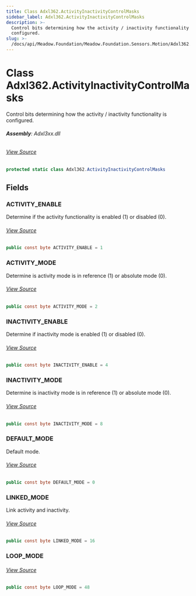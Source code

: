 ```yaml
---
title: Class Adxl362.ActivityInactivityControlMasks
sidebar_label: Adxl362.ActivityInactivityControlMasks
description: >-
  Control bits determining how the activity / inactivity functionality is
  configured.
slug: >-
  /docs/api/Meadow.Foundation/Meadow.Foundation.Sensors.Motion/Adxl362.ActivityInactivityControlMasks
---
```

# Class Adxl362.ActivityInactivityControlMasks
Control bits determining how the activity / inactivity functionality is configured.

###### **Assembly**: Adxl3xx.dll
###### [View Source](https://github.com/WildernessLabs/Meadow.Foundation.git/blob/develop/Source/Meadow.Foundation.Peripherals/Sensors.Motion.Adxl3xx/Driver/Drivers/Adxl362_Extras/Adxl362.ActivityInactivityControlMasks.cs#L8)
```csharp title="Declaration"
protected static class Adxl362.ActivityInactivityControlMasks
```
## Fields
### ACTIVITY_ENABLE
Determine if the activity functionality is enabled (1) or disabled (0).
###### [View Source](https://github.com/WildernessLabs/Meadow.Foundation.git/blob/develop/Source/Meadow.Foundation.Peripherals/Sensors.Motion.Adxl3xx/Driver/Drivers/Adxl362_Extras/Adxl362.ActivityInactivityControlMasks.cs#L13)
```csharp title="Declaration"
public const byte ACTIVITY_ENABLE = 1
```
### ACTIVITY_MODE
Determine is activity mode is in reference (1) or absolute mode (0).
###### [View Source](https://github.com/WildernessLabs/Meadow.Foundation.git/blob/develop/Source/Meadow.Foundation.Peripherals/Sensors.Motion.Adxl3xx/Driver/Drivers/Adxl362_Extras/Adxl362.ActivityInactivityControlMasks.cs#L18)
```csharp title="Declaration"
public const byte ACTIVITY_MODE = 2
```
### INACTIVITY_ENABLE
Determine if inactivity mode is enabled (1) or disabled (0).
###### [View Source](https://github.com/WildernessLabs/Meadow.Foundation.git/blob/develop/Source/Meadow.Foundation.Peripherals/Sensors.Motion.Adxl3xx/Driver/Drivers/Adxl362_Extras/Adxl362.ActivityInactivityControlMasks.cs#L23)
```csharp title="Declaration"
public const byte INACTIVITY_ENABLE = 4
```
### INACTIVITY_MODE
Determine is inactivity mode is in reference (1) or absolute mode (0).
###### [View Source](https://github.com/WildernessLabs/Meadow.Foundation.git/blob/develop/Source/Meadow.Foundation.Peripherals/Sensors.Motion.Adxl3xx/Driver/Drivers/Adxl362_Extras/Adxl362.ActivityInactivityControlMasks.cs#L28)
```csharp title="Declaration"
public const byte INACTIVITY_MODE = 8
```
### DEFAULT_MODE
Default mode.
###### [View Source](https://github.com/WildernessLabs/Meadow.Foundation.git/blob/develop/Source/Meadow.Foundation.Peripherals/Sensors.Motion.Adxl3xx/Driver/Drivers/Adxl362_Extras/Adxl362.ActivityInactivityControlMasks.cs#L39)
```csharp title="Declaration"
public const byte DEFAULT_MODE = 0
```
### LINKED_MODE
Link activity and inactivity.
###### [View Source](https://github.com/WildernessLabs/Meadow.Foundation.git/blob/develop/Source/Meadow.Foundation.Peripherals/Sensors.Motion.Adxl3xx/Driver/Drivers/Adxl362_Extras/Adxl362.ActivityInactivityControlMasks.cs#L49)
```csharp title="Declaration"
public const byte LINKED_MODE = 16
```
### LOOP_MODE

###### [View Source](https://github.com/WildernessLabs/Meadow.Foundation.git/blob/develop/Source/Meadow.Foundation.Peripherals/Sensors.Motion.Adxl3xx/Driver/Drivers/Adxl362_Extras/Adxl362.ActivityInactivityControlMasks.cs#L61)
```csharp title="Declaration"
public const byte LOOP_MODE = 48
```
